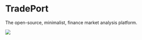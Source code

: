 # TradePort
The open-source, minimalist, finance market analysis platform.

![](meta/demo/dev-demo-1.gif)
